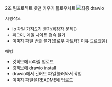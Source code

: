 2조 팀프로젝트 읏맨 키우기 플로우차트
![최종 drawio](https://github.com/Jung-YongJin/flow-chart/assets/51854696/a2614033-38a0-4f22-985e-c279a4c9bd25)


시행착오
- io 파일 가져오기 불가(확장자 문제?)
- 피그마, 메일 사이트 접속 불가
- 이미지 파일 반출 불가(플로우 차트라? 이유 모르겠음)

해법
- 깃허브에 io파일 업로드
- 깃허브에 drawio install
- drawio에서 깃허브 파일 불러와서 작업
- 이미지 파일을 README에 업로드
